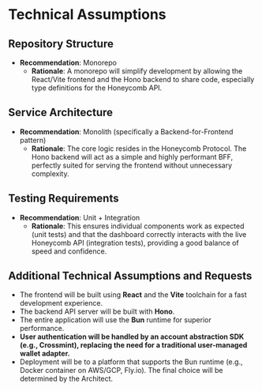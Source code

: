 # Technical Assumptions

## Repository Structure

  * **Recommendation**: Monorepo
      * **Rationale**: A monorepo will simplify development by allowing the React/Vite frontend and the Hono backend to share code, especially type definitions for the Honeycomb API.

## Service Architecture

  * **Recommendation**: Monolith (specifically a Backend-for-Frontend pattern)
      * **Rationale**: The core logic resides in the Honeycomb Protocol. The Hono backend will act as a simple and highly performant BFF, perfectly suited for serving the frontend without unnecessary complexity.

## Testing Requirements

  * **Recommendation**: Unit + Integration
      * **Rationale**: This ensures individual components work as expected (unit tests) and that the dashboard correctly interacts with the live Honeycomb API (integration tests), providing a good balance of speed and confidence.

## Additional Technical Assumptions and Requests

  * The frontend will be built using **React** and the **Vite** toolchain for a fast development experience.
  * The backend API server will be built with **Hono**.
  * The entire application will use the **Bun** runtime for superior performance.
  * **User authentication will be handled by an account abstraction SDK (e.g., Crossmint), replacing the need for a traditional user-managed wallet adapter.**
  * Deployment will be to a platform that supports the Bun runtime (e.g., Docker container on AWS/GCP, Fly.io). The final choice will be determined by the Architect.
